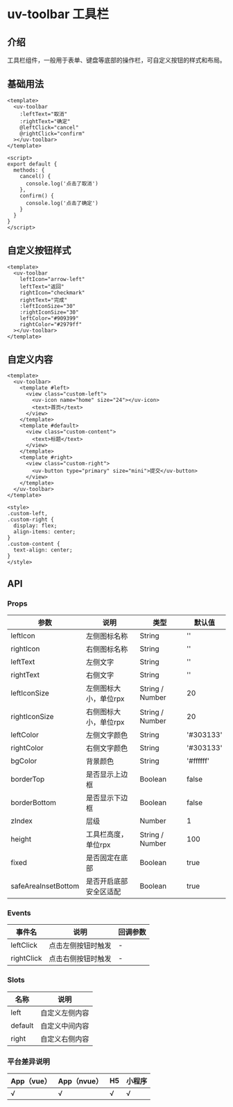 # uv-toolbar 工具栏

## 介绍

工具栏组件，一般用于表单、键盘等底部的操作栏，可自定义按钮的样式和布局。

## 基础用法

```vue
<template>
  <uv-toolbar
    :leftText="取消"
    :rightText="确定"
    @leftClick="cancel"
    @rightClick="confirm"
  ></uv-toolbar>
</template>

<script>
export default {
  methods: {
    cancel() {
      console.log('点击了取消')
    },
    confirm() {
      console.log('点击了确定')
    }
  }
}
</script>
```

## 自定义按钮样式

```vue
<template>
  <uv-toolbar
    leftIcon="arrow-left"
    leftText="返回"
    rightIcon="checkmark"
    rightText="完成"
    :leftIconSize="30"
    :rightIconSize="30"
    leftColor="#909399"
    rightColor="#2979ff"
  ></uv-toolbar>
</template>
```

## 自定义内容

```vue
<template>
  <uv-toolbar>
    <template #left>
      <view class="custom-left">
        <uv-icon name="home" size="24"></uv-icon>
        <text>首页</text>
      </view>
    </template>
    <template #default>
      <view class="custom-content">
        <text>标题</text>
      </view>
    </template>
    <template #right>
      <view class="custom-right">
        <uv-button type="primary" size="mini">提交</uv-button>
      </view>
    </template>
  </uv-toolbar>
</template>

<style>
.custom-left,
.custom-right {
  display: flex;
  align-items: center;
}
.custom-content {
  text-align: center;
}
</style>
```

## API

### Props

| 参数 | 说明 | 类型 | 默认值 |
|------|------|------|--------|
| leftIcon | 左侧图标名称 | String | '' |
| rightIcon | 右侧图标名称 | String | '' |
| leftText | 左侧文字 | String | '' |
| rightText | 右侧文字 | String | '' |
| leftIconSize | 左侧图标大小，单位rpx | String / Number | 20 |
| rightIconSize | 右侧图标大小，单位rpx | String / Number | 20 |
| leftColor | 左侧文字颜色 | String | '#303133' |
| rightColor | 右侧文字颜色 | String | '#303133' |
| bgColor | 背景颜色 | String | '#ffffff' |
| borderTop | 是否显示上边框 | Boolean | false |
| borderBottom | 是否显示下边框 | Boolean | false |
| zIndex | 层级 | Number | 1 |
| height | 工具栏高度，单位rpx | String / Number | 100 |
| fixed | 是否固定在底部 | Boolean | true |
| safeAreaInsetBottom | 是否开启底部安全区适配 | Boolean | true |

### Events

| 事件名 | 说明 | 回调参数 |
|--------|------|----------|
| leftClick | 点击左侧按钮时触发 | - |
| rightClick | 点击右侧按钮时触发 | - |

### Slots

| 名称 | 说明 |
|------|------|
| left | 自定义左侧内容 |
| default | 自定义中间内容 |
| right | 自定义右侧内容 |

### 平台差异说明

| App（vue） | App（nvue） | H5 | 小程序 |
|------------|-------------|----|----|
| √ | √ | √ | √ | 